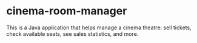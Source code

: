 # cinema-room-manager
This is a Java application that helps manage a cinema theatre: sell tickets, check available seats, see sales statistics, and more.
